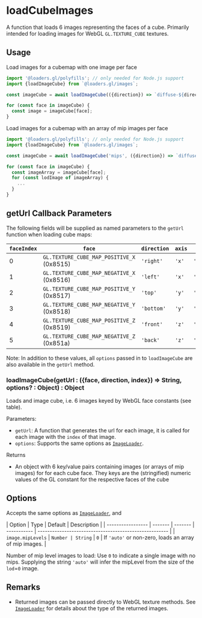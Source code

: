 # loadCubeImages

A function that loads 6 images representing the faces of a cube. Primarily intended for loading images for WebGL `GL.TEXTURE_CUBE` textures.

## Usage

Load images for a cubemap with one image per face

```typescript
import '@loaders.gl/polyfills'; // only needed for Node.js support
import {loadImageCube} from `@loaders.gl/images`;

const imageCube = await loadImageCube(({direction}) => `diffuse-${direction}.png`);

for (const face in imageCube) {
  const image = imageCube[face];
}
```

Load images for a cubemap with an array of mip images per face

```typescript
import '@loaders.gl/polyfills'; // only needed for Node.js support
import {loadImageCube} from `@loaders.gl/images`;

const imageCube = await loadImageCube('mips', ({direction}) => `diffuse-${direction}.png`);

for (const face in imageCube) {
  const imageArray = imageCube[face];
  for (const lodImage of imageArray) {
    ...
  }
}
```

## getUrl Callback Parameters

The following fields will be supplied as named parameters to the `getUrl` function when loading cube maps:

| `faceIndex` | `face`                                    | `direction` | `axis` | `sign`       |
| ----------- | ----------------------------------------- | ----------- | ------ | ------------ |
| 0           | `GL.TEXTURE_CUBE_MAP_POSITIVE_X` (0x8515) | `'right'`   | `'x'`  | `'positive'` |
| 1           | `GL.TEXTURE_CUBE_MAP_NEGATIVE_X` (0x8516) | `'left'`    | `'x'`  | `'negative'` |
| 2           | `GL.TEXTURE_CUBE_MAP_POSITIVE_Y` (0x8517) | `'top'`     | `'y'`  | `'positive'` |
| 3           | `GL.TEXTURE_CUBE_MAP_NEGATIVE_Y` (0x8518) | `'bottom'`  | `'y'`  | `'negative'` |
| 4           | `GL.TEXTURE_CUBE_MAP_POSITIVE_Z` (0x8519) | `'front'`   | `'z'`  | `'positive'` |
| 5           | `GL.TEXTURE_CUBE_MAP_NEGATIVE_Z` (0x851a) | `'back'`    | `'z'`  | `'negative'` |

Note: In addition to these values, all `options` passed in to `loadImageCube` are also available in the `getUrl` method.

### loadImageCube(getUrl : ({face, direction, index}) => String, options? : Object) : Object

Loads and image cube, i.e. 6 images keyed by WebGL face constants (see table).

Parameters:

- `getUrl`: A function that generates the url for each image, it is called for each image with the `index` of that image.
- `options`: Supports the same options as [`ImageLoader`](modules/images/docs/api-reference/image-loader).

Returns

- An object with 6 key/value pairs containing images (or arrays of mip images) for for each cube face. They keys are the (stringified) numeric values of the GL constant for the respective faces of the cube

## Options

Accepts the same options as [`ImageLoader`](modules/images/docs/api-reference/image-loader), and

| Option            | Type    | Default | Description |
| ----------------- | ------- | ------- | ----------- | ------------------------------------------------------ |
| `image.mipLevels` | `Number | String` | `0`         | If `'auto'` or non-zero, loads an array of mip images. |

Number of mip level images to load: Use `0` to indicate a single image with no mips. Supplying the string `'auto'` will infer the mipLevel from the size of the `lod`=`0` image.

## Remarks

- Returned images can be passed directly to WebGL texture methods. See [`ImageLoader`](modules/images/docs/api-reference/image-loader) for details about the type of the returned images.
